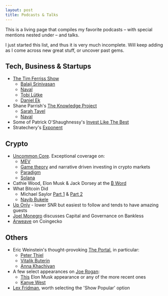 ```yaml
---
layout: post
title: Podcasts & Talks
---
```


This is a living page that compiles my favorite podcasts – with special mentions nested under – and talks.

I just started this list, and thus it is very much incomplete. Will keep adding as I come across new great stuff, or uncover past gems.

## Tech, Business & Startups

- [The Tim Ferriss Show](https://tim.blog/podcast/)
    - [Balaji Srinivasan](https://www.youtube.com/watch?v=eim8REOYLzA)
    - [Naval](https://www.youtube.com/watch?v=HiYo14wylQw)
    - [Tobi Lütke](https://www.youtube.com/watch?v=PQRXssjlk9U)
    - [Daniel Ek](https://www.youtube.com/watch?v=DICLqGAELMc)
- Shane Parrish's [The Knowledge Project](https://fs.blog/knowledge-project/)
    - [Sarah Tavel](https://www.youtube.com/watch?v=y2Nho_SAiqU)
    - [Naval](https://www.youtube.com/watch?v=mGY2To_HW98)
- Some of Patrick O'Shaughnessy's [Invest Like The Best](https://open.spotify.com/show/22fi0RqfoBACCuQDv97wFO)
- Stratechery's [Exponent](https://exponent.fm/)

## Crypto

- [Uncommon Core](https://open.spotify.com/show/3vuV292Him90EjQ5YL4XIw). Exceptional coverage on:
    - [MEV](https://www.youtube.com/watch?v=6jfSlDvH77k)
    - [Game theory](https://www.youtube.com/watch?v=piohteKgMXc) and narrative driven investing in crypto markets
    - [Paradigm](https://www.youtube.com/watch?v=7FY41j_uCLI)
    - [Solana](https://www.youtube.com/watch?v=UVEXSF8uqr0)
- Cathie Wood, Elon Musk & Jack Dorsey at the [₿ Word](https://www.youtube.com/watch?v=Zwx_7XAJ3p0)
- What Bitcoin Did
    - Michael Saylor [Part 1](https://www.youtube.com/watch?v=oQ8XMoBAD6Q) & [Part 2](https://www.youtube.com/watch?v=fSPLshChpzw)
    - [Nayib Bukele](https://www.youtube.com/watch?v=qdx_alPrmVY)
- [Up Only](https://uponly.tv/) - lower SNR but easiest to follow and tends to have amazing guests
- [Joel Monegro](https://www.youtube.com/watch?v=paU21vir0gQ) discusses Capital and Governance on Bankless
- [Arweave](https://www.youtube.com/watch?v=K-MybloQ5ZU) on Coingecko

## Others

- Eric Weinstein's thought-provoking [The Portal](https://open.spotify.com/show/3qv8BS1HzrgKpDnXSlYWWL), in particular: 
    - [Peter Thiel](https://www.youtube.com/watch?v=nM9f0W2KD5s)
    - [Vitalik Buterin](https://www.youtube.com/watch?v=8TwNNgiNZ7Y)
    - [Anna Khachiyan](https://www.youtube.com/watch?v=Gs8NGrWs3mc)
- A few select appearances on [Joe Rogan](https://open.spotify.com/show/4rOoJ6Egrf8K2IrywzwOMk):
    - [This](https://www.youtube.com/watch?v=ycPr5-27vSI) Elon Musk appearance or any of the more recent ones
    - [Kanye West](https://www.youtube.com/watch?v=qxOeWuAHOiw)
- [Lex Fridman](https://lexfridman.com/podcast/), worth selecting the 'Show Popular' option